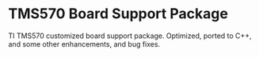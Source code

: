 TMS570 Board Support Package
======

TI TMS570 customized board support package. Optimized, ported to C++, and some other enhancements, and bug fixes.
